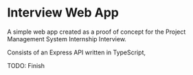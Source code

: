 # Interview Web App 

A simple web app created as a proof of concept for the Project Management System Internship Interview. 

Consists of an Express API written in TypeScript, 

TODO: Finish
